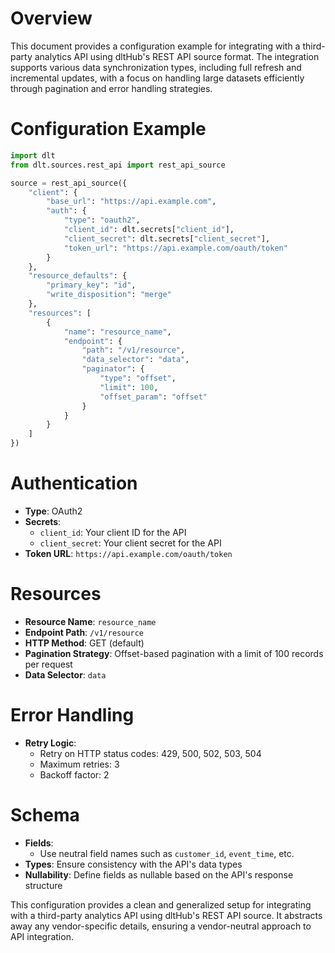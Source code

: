 # Overview

This document provides a configuration example for integrating with a third-party analytics API using dltHub's REST API source format. The integration supports various data synchronization types, including full refresh and incremental updates, with a focus on handling large datasets efficiently through pagination and error handling strategies.

# Configuration Example

```python
import dlt
from dlt.sources.rest_api import rest_api_source

source = rest_api_source({
    "client": {
        "base_url": "https://api.example.com",
        "auth": {
            "type": "oauth2",
            "client_id": dlt.secrets["client_id"],
            "client_secret": dlt.secrets["client_secret"],
            "token_url": "https://api.example.com/oauth/token"
        }
    },
    "resource_defaults": {
        "primary_key": "id",
        "write_disposition": "merge"
    },
    "resources": [
        {
            "name": "resource_name",
            "endpoint": {
                "path": "/v1/resource",
                "data_selector": "data",
                "paginator": {
                    "type": "offset",
                    "limit": 100,
                    "offset_param": "offset"
                }
            }
        }
    ]
})
```

# Authentication

- **Type**: OAuth2
- **Secrets**: 
  - `client_id`: Your client ID for the API
  - `client_secret`: Your client secret for the API
- **Token URL**: `https://api.example.com/oauth/token`

# Resources

- **Resource Name**: `resource_name`
- **Endpoint Path**: `/v1/resource`
- **HTTP Method**: GET (default)
- **Pagination Strategy**: Offset-based pagination with a limit of 100 records per request
- **Data Selector**: `data`

# Error Handling

- **Retry Logic**: 
  - Retry on HTTP status codes: 429, 500, 502, 503, 504
  - Maximum retries: 3
  - Backoff factor: 2

# Schema

- **Fields**: 
  - Use neutral field names such as `customer_id`, `event_time`, etc.
- **Types**: Ensure consistency with the API's data types
- **Nullability**: Define fields as nullable based on the API's response structure

This configuration provides a clean and generalized setup for integrating with a third-party analytics API using dltHub's REST API source. It abstracts away any vendor-specific details, ensuring a vendor-neutral approach to API integration.